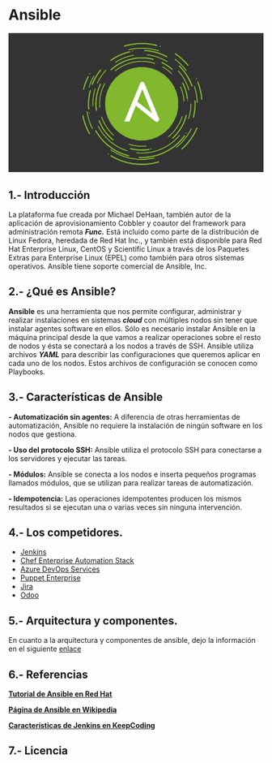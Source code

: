 # Ansible

![image](img/ansible.png)

## 1.- Introducción 

La plataforma fue creada por Michael DeHaan, también autor de la aplicación de aprovisionamiento Cobbler y coautor del framework para administración remota ***Func.*** Está incluido como parte de la distribución de Linux Fedora, heredada de Red Hat Inc., y también está disponible para Red Hat Enterprise Linux, CentOS y Scientific Linux a través de los Paquetes Extras para Enterprise Linux (EPEL) como también para otros sistemas operativos. Ansible tiene soporte comercial de Ansible, Inc.


## 2.- ¿Qué es Ansible? 

**Ansible** es una herramienta que nos permite configurar, administrar y realizar instalaciones en
sistemas ***cloud*** con múltiples nodos sin tener que instalar agentes software en ellos. Sólo es
necesario instalar Ansible en la máquina principal desde la que vamos a realizar operaciones sobre
el resto de nodos y ésta se conectará a los nodos a través de SSH.
Ansible utiliza archivos ***YAML*** para describir las configuraciones que queremos aplicar en cada uno
de los nodos. Estos archivos de configuración se conocen como Playbooks.

## 3.- Características de Ansible 

**- Automatización sin agentes:** A diferencia de otras herramientas de automatización, Ansible no requiere la instalación de ningún software en los nodos que gestiona.

**- Uso del protocolo SSH:** Ansible utiliza el protocolo SSH para conectarse a los servidores y ejecutar las tareas.

**- Módulos:** Ansible se conecta a los nodos e inserta pequeños programas llamados módulos, que se utilizan para realizar tareas de automatización.

**- Idempotencia:** Las operaciones idempotentes producen los mismos resultados si se ejecutan una o varias veces sin ninguna intervención.

## 4.- Los competidores. 

* [Jenkins](/documentos/jekins.md)
* [Chef Enterprise Automation Stack](/documentos/chef.md)
* [Azure DevOps Services](/documentos/azure.md)
* [Puppet Enterprise](/documentos/puppets.md)
* [Jira](/documentos/jira.md)
* [Odoo](/documentos/odoo.md)


## 5.- Arquitectura y componentes. 

En cuanto a la arquitectura y componentes de ansible, dejo la información en el siguiente [enlace](/documentos/caracteristicas.md)


## 6.- Referencias

[**Tutorial de Ansible en Red Hat**](https://www.redhat.com/es/topics/automation/learning-ansible-tutorial)

[**Página de Ansible en Wikipedia**](https://es.wikipedia.org/wiki/Ansible_(software))

[**Características de Jenkins en KeepCoding**](https://keepcoding.io/blog/cuales-son-las-caracteristicas-de-jenkins/)

## 7.- Licencia


